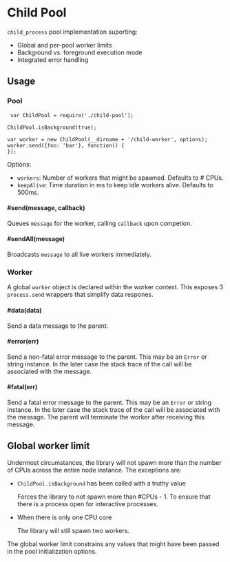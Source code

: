 # Child Pool

`child_process` pool implementation suporting:

- Global and per-pool worker limits
- Background vs. foreground execution mode
- Integrated error handling

## Usage

### Pool
```
 var ChildPool = require('./child-pool');

ChildPool.isBackground(true);

var worker = new ChildPool(__dirname + '/child-worker', options);
worker.send({foo: 'bar'}, function() {
});
```

Options:

- `workers`: Number of workers that might be spawned. Defaults to # CPUs.
- `keepAlive`: Time duration in ms to keep idle workers alive. Defaults to 500ms.

#### #send(message, callback)

Queues `message` for the worker, calling `callback` upon competion.

#### #sendAll(message)

Broadcasts `message` to all live workers immediately.

### Worker

A global `worker` object is declared within the worker context. This exposes 3 `process.send` wrappers that simplify data respones.

#### #data(data)

Send a data message to the parent.

#### #error(err)

Send a non-fatal error message to the parent. This may be an `Error` or string instance. In the later case the stack trace of the call will be associated with the message.

#### #fatal(err)

Send a fatal error message to the parent. This may be an `Error` or string instance. In the later case the stack trace of the call will be associated with the message. The parent will terminate the worker after receiving this message.

## Global worker limit

Undermost circumstances, the library will not spawn more than the number of CPUs across the entire node instance. The exceptions are:

- `ChildPool.isBackground` has been called with a truthy value

  Forces the library to not spawn more than #CPUs - 1. To ensure that there is a process open for interactive processes.

- When there is only one CPU core

  The library will still spawn two workers.

The global worker limit constrains any values that might have been passed in the pool initialization options.
